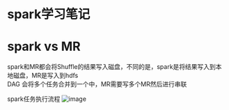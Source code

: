 # spark学习笔记

# spark vs MR
spark和MR都会将Shuffle的结果写入磁盘，不同的是，spark是将结果写入到本地磁盘，MR是写入到hdfs  
DAG 会将多个任务合并到一个中，MR需要写多个MR然后进行串联

spark任务执行流程
![image](https://github.com/wjn0918/Study/blob/master/%E5%A4%A7%E6%95%B0%E6%8D%AE/images/apache/spark/spark%E4%BB%BB%E5%8A%A1%E6%89%A7%E8%A1%8C%E8%BF%87%E7%A8%8B%E7%AE%80%E4%BB%8B.png)